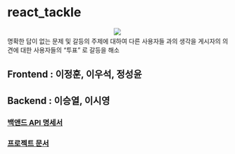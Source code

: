 # react_tackle
<div align="center">
<img src="https://img.shields.io/badge/React-61DAFB?style=flat-square&logo=React&logoColor=white"/></a>&nbsp
</div>
명확한 답이 없는 문제 및 갈등의 주제에 대하여 다른 사용자들 과의 생각을 게시자의 의견에 대한 사용자들의 “투표” 로 갈등을 해소



## Frontend : 이정훈, 이우석, 정성윤
## Backend : 이승열, 이시영

### [백앤드 API 명세서](https://api1.lunaweb.dev/swagger-ui/index.html#/)
### [프로젝트 문서](https://lunadev.notion.site/5e57a74437ab46a38be14a4da3fbf21f?pvs=4)

